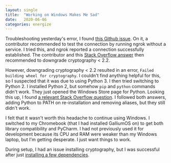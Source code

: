 ```yaml
---
layout: single
title:  "Working on Windows Makes Me Sad"
date:   2020-06-06
categories: energize
---
```


Troubleshooting yesterday's error, I found [this Github issue]. On it, a
contributor recommended to test the connection by running ngrok without a
service. I tried this, and ngrok reported a connection successfully
established. The contributor and this [Stack Overflow answer] then recommended
to downgrade cryptography \< 2.2.

However, downgrading cryptography \< 2.2 resulted in an error,
`Failed  building wheel for cryptography`. I couldn't find anything helpful for
this, so I suspected that it was due to using Python 3. I then tried switching
to Python 2. I installed Python 2, but somehow `pip` and `python` commands
didn't work. They just opened the Windows Store page for Python. Looking this
up, I found [a relevant Stack Overflow question]. I followed both answers,
adding Python to PATH on re-installation and removing aliases, but they still
didn't work.

I felt that it wasn't worth this headache to continue using Windows. I switched
to my Chromebook (that I had installed GalliumOS on) to get both library
compatibility and PyCharm. I had not previously used it for development because
its CPU and RAM were weaker than my Windows laptop, but I'm getting desperate.
I just want things to work.

During setup, I had an issue installing cryptography, but I was successful
after just [installing a few dependencies].

  [this Github issue]: https://github.com/3SpheresRoboticsProject/flask_ask_ros/issues/3
  [Stack Overflow answer]: https://stackoverflow.com/a/49466811
  [a relevant Stack Overflow question]: https://stackoverflow.com/questions/58754860/cmd-opens-window-store-when-i-type-python
  [installing a few dependencies]: https://stackoverflow.com/a/22210069
